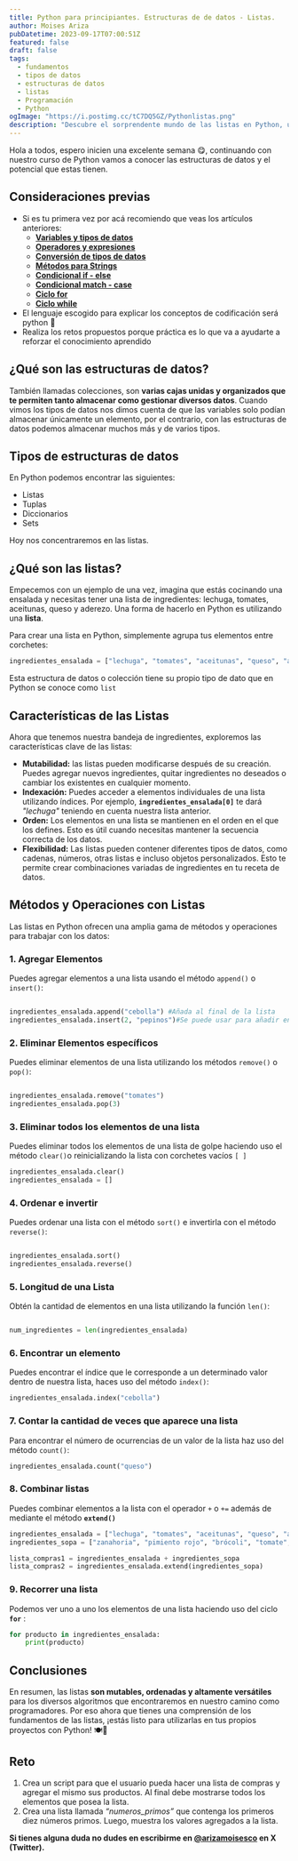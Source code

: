 ```yaml
---
title: Python para principiantes. Estructuras de de datos - Listas.
author: Moises Ariza
pubDatetime: 2023-09-17T07:00:51Z
featured: false
draft: false
tags:
  - fundamentos
  - tipos de datos
  - estructuras de datos
  - listas
  - Programación
  - Python
ogImage: "https://i.postimg.cc/tC7DQ5GZ/Pythonlistas.png"
description: "Descubre el sorprendente mundo de las listas en Python, una herramienta poderosa para organizar y manipular datos de manera flexible.🚀"
---
```

Hola a todos, espero inicien una excelente semana 😋, continuando con nuestro curso de Python vamos a conocer las estructuras de datos  y el potencial que estas tienen. 

## **Consideraciones previas**

- Si es tu primera vez por acá recomiendo que veas los artículos anteriores:
    - **[Variables y tipos de datos](https://arizamoises.co/posts/python-para-principiantes-variables-y-tipos-de-datos/)**
    - **[Operadores y expresiones](https://arizamoises.co/posts/python-para-principiantes-operadores-y-expresiones/)**
    - [**Conversión de tipos de datos**](https://arizamoises.co/posts/python-para-principiantes-conversi%C3%B3n-de-tipos-de-datos-b%C3%A1sicos/)
    - [**Métodos para Strings**](https://arizamoises.co/posts/python-para-principiantes-m%C3%A9todos-para-tipos-de-datos-string/)
    - **[Condicional if - else](https://arizamoises.co/posts/python-para-principiantes-estructuras-de-control-de-flujo---condicionales-if---else/)**
    - [**Condicional match - case**](https://arizamoises.co/posts/python-para-principiantes-estructuras-de-control-de-flujo---condicionales-match---case/)
    - **[Ciclo for](https://arizamoises.co/posts/python-para-principiantes-estructuras-de-control-de-flujo---bucle-for/)**
    - [**Ciclo while**](https://arizamoises.co/posts/python-para-principiantes-estructuras-de-control-de-flujo---bucle-while/)
- El lenguaje escogido para explicar los conceptos de codificación será python 🐍
- Realiza los retos propuestos porque práctica es lo que va a ayudarte a reforzar el conocimiento aprendido

## ¿Qué son las estructuras de datos?

También llamadas colecciones, son **varias cajas unidas y organizados que te permiten tanto almacenar como gestionar diversos datos**. Cuando vimos los tipos de datos nos dimos cuenta de que las variables solo podían almacenar únicamente un elemento, por el contrario, con las estructuras de datos podemos almacenar muchos más y de varios tipos.

## Tipos de estructuras de datos

En Python podemos encontrar las siguientes:

- Listas
- Tuplas
- Diccionarios
- Sets

Hoy nos concentraremos en las listas.

## ¿Qué son las listas?

Empecemos con un ejemplo de una vez, imagina que estás cocinando una ensalada y necesitas tener una lista de ingredientes: lechuga, tomates, aceitunas, queso y aderezo. Una forma de hacerlo en Python es utilizando una **lista**. 

Para crear una lista en Python, simplemente agrupa tus elementos entre corchetes:

```python
ingredientes_ensalada = ["lechuga", "tomates", "aceitunas", "queso", "aderezo"]
```

Esta estructura de datos o colección tiene su propio tipo de dato que en Python se conoce como `list`

## **Características de las Listas**

Ahora que tenemos nuestra bandeja de ingredientes, exploremos las características clave de las listas:

- **Mutabilidad:** las listas pueden modificarse después de su creación. Puedes agregar nuevos ingredientes, quitar ingredientes no deseados o cambiar los existentes en cualquier momento.
- **Indexación:** Puedes acceder a elementos individuales de una lista utilizando índices. Por ejemplo, **`ingredientes_ensalada[0]`** te dará *"lechuga"* teniendo en cuenta nuestra lista anterior.
- **Orden:** Los elementos en una lista se mantienen en el orden en el que los defines. Esto es útil cuando necesitas mantener la secuencia correcta de los datos.
- **Flexibilidad:** Las listas pueden contener diferentes tipos de datos, como cadenas, números, otras listas e incluso objetos personalizados. Esto te permite crear combinaciones variadas de ingredientes en tu receta de datos.

## **Métodos y Operaciones con Listas**

Las listas en Python ofrecen una amplia gama de métodos y operaciones para trabajar con los datos:

### **1. Agregar Elementos**

Puedes agregar elementos a una lista usando el método `append()` o `insert()`:

```python

ingredientes_ensalada.append("cebolla") #Añada al final de la lista
ingredientes_ensalada.insert(2, "pepinos")#Se puede usar para añadir en cualquier posición
```

### **2. Eliminar Elementos específicos**

Puedes eliminar elementos de una lista utilizando los métodos `remove()` o `pop()`:

```python

ingredientes_ensalada.remove("tomates")
ingredientes_ensalada.pop(3)
```

### 3. Eliminar todos los elementos de una lista

Puedes eliminar todos los elementos de una lista de golpe haciendo uso el método `clear()`o reinicializando la lista con corchetes vacíos `[ ]`

```python
ingredientes_ensalada.clear() 
ingredientes_ensalada = []
```

### 4. Ordenar e invertir

Puedes ordenar una lista con el método `sort()` e invertirla con el método `reverse()`:

```python

ingredientes_ensalada.sort()
ingredientes_ensalada.reverse()
```

### 5. Longitud de una Lista

Obtén la cantidad de elementos en una lista utilizando la función `len()`:

```python

num_ingredientes = len(ingredientes_ensalada)
```

### 6. Encontrar un elemento

Puedes encontrar el índice que le corresponde a un determinado valor dentro de nuestra lista, haces uso del método `index()`:

```python
ingredientes_ensalada.index("cebolla")
```

### 7. Contar la cantidad de veces que aparece una lista

Para encontrar el número de ocurrencias de un valor de la lista haz uso del método `count()`:

```python
ingredientes_ensalada.count("queso")
```

### 8. Combinar listas

Puedes combinar elementos a la lista con el operador `+` o `+=` además de mediante el método **`extend()`**

```python
ingredientes_ensalada = ["lechuga", "tomates", "aceitunas", "queso", "aderezo"]
ingredientes_sopa = ["zanahoria", "pimiento rojo", "brócoli", "tomate", "calabacín"]

lista_compras1 = ingredientes_ensalada + ingredientes_sopa
lista_compras2 = ingredientes_ensalada.extend(ingredientes_sopa)
```

### 9. Recorrer una lista

Podemos ver uno a uno los elementos de una lista haciendo uso del ciclo **`for`** :

```python
for producto in ingredientes_ensalada:
	print(producto)
```

## **Conclusiones**

En resumen, las listas  **son mutables, ordenadas y altamente versátiles** para los diversos algoritmos que encontraremos en nuestro camino como programadores. Por eso ahora que tienes una comprensión de los fundamentos de las listas, ¡estás listo para utilizarlas en tus propios proyectos con Python! 🍽️🐍

## Reto

1. Crea un script para que el usuario pueda hacer una lista de compras y agregar el mismo sus productos. Al final debe mostrarse todos los elementos que posea la lista.
2. Crea una lista llamada *“numeros_primos”* que contenga los primeros diez números primos. Luego, muestra los valores agregados a la lista.

**Si tienes alguna duda no dudes en escribirme en [@arizamoisesco](https://twitter.com/arizamoisesCO) en X (Twitter).**
